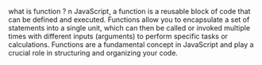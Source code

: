 what is function ?
n JavaScript, a function is a reusable block of code that can be defined and executed. Functions allow you to encapsulate a set of statements into a single unit, which can then be called or invoked multiple times with different inputs (arguments) to perform specific tasks or calculations. Functions are a fundamental concept in JavaScript and play a crucial role in structuring and organizing your code.
